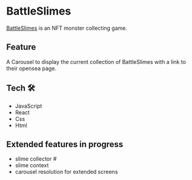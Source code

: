 # BattleSlimes 
  [BattleSlimes](https://www.battleslimes.com/) is an NFT monster collecting game.
  
  
## Feature  
  A Carousel to display the current collection of BattleSlimes with a link to their opensea page.
  

## Tech 🛠️
- JavaScript
- React
- Css
- Html

<!-- ## Desktop :desktop_computer: 

![carousel-desktop](https://user-images.githubusercontent.com/93673754/226483774-46c3fdfb-3dfb-4773-a95a-8a70446e9a8c.gif)
![battleslime-opensea](https://user-images.githubusercontent.com/93673754/226483783-57b25415-4658-44fb-b186-50613031a080.gif)



## Mobile :iphone:

![battleSlime-mobile-gif](https://user-images.githubusercontent.com/93673754/226037113-0aa91915-13fd-42ba-8438-14b5a41ae42d.gif) -->

## Extended features in progress

- slime collector #
- slime context
- carousel resolution for extended screens





